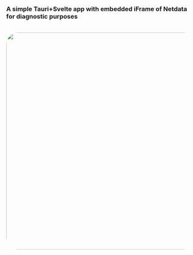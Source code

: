 ### A simple **Tauri+Svelte** app with embedded iFrame of Netdata for diagnostic purposes

<div align="center">
<br />
<img src="https://github.com/Fractal-Tess/Jet-Black-Server-Monitor/blob/main/app.jpg" width="580" style="border-radius:2rem"/>
</div>
<br />
<br />
<br />
<div align="center">
</div>
